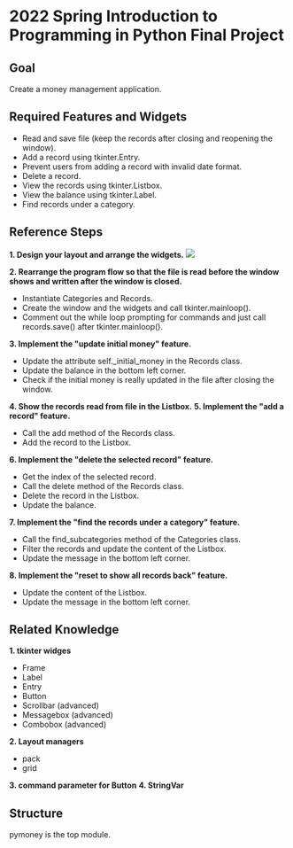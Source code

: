 # 2022 Spring Introduction to Programming in Python Final Project
## Goal
Create a money management application.


## Required Features and Widgets
* Read and save file (keep the records after closing and reopening the window).
* Add a record using tkinter.Entry.
* Prevent users from adding a record with invalid date format.
* Delete a record.
* View the records using tkinter.Listbox.
* View the balance using tkinter.Label.
* Find records under a category.

## Reference Steps
**1. Design your layout and arrange the widgets.**
![](https://i.imgur.com/RB5QmXV.png)

**2. Rearrange the program flow so that the file is read before the window shows and written after the window is closed.**
* Instantiate Categories and Records.
* Create the window and the widgets and call tkinter.mainloop().
* Comment out the while loop prompting for commands and just call records.save() after tkinter.mainloop().

**3. Implement the "update initial money" feature.**
* Update the attribute self._initial_money in the Records class.
* Update the balance in the bottom left corner.
* Check if the initial money is really updated in the file after closing the window.

**4. Show the records read from file in the Listbox.**
**5. Implement the "add a record" feature.**
* Call the add method of the Records class.
* Add the record to the Listbox.

**6. Implement the "delete the selected record" feature.**
* Get the index of the selected record.
* Call the delete method of the Records class.
* Delete the record in the Listbox.
* Update the balance.

**7. Implement the "find the records under a category" feature.**
* Call the find_subcategories method of the Categories class.
* Filter the records and update the content of the Listbox.
* Update the message in the bottom left corner.

**8. Implement the "reset to show all records back" feature.**
* Update the content of the Listbox.
* Update the message in the bottom left corner.


## Related Knowledge
**1. tkinter widges**
* Frame
* Label
* Entry
* Button
* Scrollbar (advanced)
* Messagebox (advanced)
* Combobox (advanced)

**2. Layout managers**
* pack
* grid

**3. command parameter for Button**
**4. StringVar**

## Structure
pymoney is the top module.